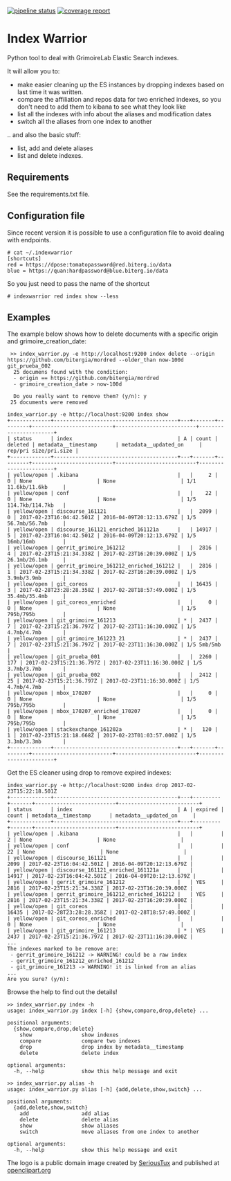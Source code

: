 [![pipeline status](https://gitlab.com/Bitergia/devops/indexwarrior/badges/master/pipeline.svg)](https://gitlab.com/Bitergia/devops/indexwarrior/commits/master)
[![coverage report](https://gitlab.com/Bitergia/devops/indexwarrior/badges/master/coverage.svg)](https://gitlab.com/Bitergia/devops/indexwarrior/commits/master)

# Index Warrior

Python tool to deal with GrimoireLab Elastic Search indexes.

It will allow you to:
 * make easier cleaning up the ES instances by dropping indexes based on last time it was written.
 * compare the affiliation and repos data for two enriched indexes, so you don't need to add them to kibana to see what they look like
 * list all the indexes with info about the aliases and modification dates
 * switch all the aliases from one index to another

.. and also the basic stuff:
 * list, add and delete aliases
 * list and delete indexes.

## Requirements

See the requirements.txt file.

## Configuration file

Since recent version it is possible to use a configuration file to avoid dealing with endpoints.

```
# cat ~/.indexwarrior
[shortcuts]
red = https://dpose:tomatopassword@red.biterg.io/data
blue = https://quan:hardpassword@blue.biterg.io/data
```
So you just need to pass the name of the shortcut

```
# indexwarrior red index show --less
```

## Examples

The example below shows how to delete documents with a specific origin and grimoire_creation_date:
```
 >> index_warrior.py -e http://localhost:9200 index delete --origin https://github.com/bitergia/mordred --older_than now-100d git_prueba_002
  25 documens found with the condition:
  - origin == https://github.com/bitergia/mordred
  - grimoire_creation_date > now-100d

  Do you really want to remove them? (y/n): y
 25 documents were removed
```

```
index_warrior.py -e http://localhost:9200 index show
+-------------+----------------------------------------+---+-------+---------+--------------------------+--------------------------+-----------------------+
| status      | index                                  | A | count | deleted | metadata__timestamp      | metadata__updated_on     | rep/pri size/pri.size |
+-------------+----------------------------------------+---+-------+---------+--------------------------+--------------------------+-----------------------+
| yellow/open | .kibana                                |   |     2 |       0 | None                     | None                     | 1/1 11.6kb/11.6kb     |
| yellow/open | conf                                   |   |    22 |       0 | None                     | None                     | 1/5 114.7kb/114.7kb   |
| yellow/open | discourse_161121                       |   |  2099 |       0 | 2017-02-23T16:04:42.501Z | 2016-04-09T20:12:13.679Z | 1/5 56.7mb/56.7mb     |
| yellow/open | discourse_161121_enriched_161121a      |   | 14917 |       5 | 2017-02-23T16:04:42.501Z | 2016-04-09T20:12:13.679Z | 1/5 16mb/16mb         |
| yellow/open | gerrit_grimoire_161212                 |   |  2816 |       4 | 2017-02-23T15:21:34.338Z | 2017-02-23T16:20:39.000Z | 1/5 26.1mb/26.1mb     |
| yellow/open | gerrit_grimoire_161212_enriched_161212 |   |  2816 |       1 | 2017-02-23T15:21:34.338Z | 2017-02-23T16:20:39.000Z | 1/5 3.9mb/3.9mb       |
| yellow/open | git_coreos                             |   | 16435 |       3 | 2017-02-28T23:28:28.358Z | 2017-02-28T18:57:49.000Z | 1/5 35.4mb/35.4mb     |
| yellow/open | git_coreos_enriched                    |   |     0 |       0 | None                     | None                     | 1/5 795b/795b         |
| yellow/open | git_grimoire_161213                    | * |  2437 |       7 | 2017-02-23T15:21:36.797Z | 2017-02-23T11:16:30.000Z | 1/5 4.7mb/4.7mb       |
| yellow/open | git_grimoire_161223_21                 | * |  2437 |       7 | 2017-02-23T15:21:36.797Z | 2017-02-23T11:16:30.000Z | 1/5 5mb/5mb           |
| yellow/open | git_prueba_001                         |   |  2260 |     177 | 2017-02-23T15:21:36.797Z | 2017-02-23T11:16:30.000Z | 1/5 3.7mb/3.7mb       |
| yellow/open | git_prueba_002                         |   |  2412 |      25 | 2017-02-23T15:21:36.797Z | 2017-02-23T11:16:30.000Z | 1/5 4.7mb/4.7mb       |
| yellow/open | mbox_170207                            |   |     0 |       0 | None                     | None                     | 1/5 795b/795b         |
| yellow/open | mbox_170207_enriched_170207            |   |     0 |       0 | None                     | None                     | 1/5 795b/795b         |
| yellow/open | stackexchange_161202a                  | * |   120 |       1 | 2017-02-23T15:21:18.668Z | 2017-02-23T01:03:57.000Z | 1/5 3.3mb/3.3mb       |
+-------------+----------------------------------------+---+-------+---------+--------------------------+--------------------------+-----------------------+
```

Get the ES cleaner using drop to remove expired indexes:
```
index_warrior.py -e http://localhost:9200 index drop 2017-02-23T15:22:18.501Z
+-------------+----------------------------------------+---+---------+-------+--------------------------+--------------------------+
| status      | index                                  | A | expired | count | metadata__timestamp      | metadata__updated_on     |
+-------------+----------------------------------------+---+---------+-------+--------------------------+--------------------------+
| yellow/open | .kibana                                |   |         |     2 | None                     | None                     |
| yellow/open | conf                                   |   |         |    22 | None                     | None                     |
| yellow/open | discourse_161121                       |   |         |  2099 | 2017-02-23T16:04:42.501Z | 2016-04-09T20:12:13.679Z |
| yellow/open | discourse_161121_enriched_161121a      |   |         | 14917 | 2017-02-23T16:04:42.501Z | 2016-04-09T20:12:13.679Z |
| yellow/open | gerrit_grimoire_161212                 |   | YES     |  2816 | 2017-02-23T15:21:34.338Z | 2017-02-23T16:20:39.000Z |
| yellow/open | gerrit_grimoire_161212_enriched_161212 |   | YES     |  2816 | 2017-02-23T15:21:34.338Z | 2017-02-23T16:20:39.000Z |
| yellow/open | git_coreos                             |   |         | 16435 | 2017-02-28T23:28:28.358Z | 2017-02-28T18:57:49.000Z |
| yellow/open | git_coreos_enriched                    |   |         |     0 | None                     | None                     |
| yellow/open | git_grimoire_161213                    | * | YES     |  2437 | 2017-02-23T15:21:36.797Z | 2017-02-23T11:16:30.000Z |
...
The indexes marked to be remove are:
 - gerrit_grimoire_161212 -> WARNING! could be a raw index
 - gerrit_grimoire_161212_enriched_161212
 - git_grimoire_161213 -> WARNING! it is linked from an alias
...
Are you sure? (y/n):

```

Browse the help to find out the details!
```
>> index_warrior.py index -h
usage: index_warrior.py index [-h] {show,compare,drop,delete} ...

positional arguments:
  {show,compare,drop,delete}
    show                show indexes
    compare             compare two indexes
    drop                drop index by metadata__timestamp
    delete              delete index

optional arguments:
  -h, --help            show this help message and exit

>> index_warrior.py alias -h
usage: index_warrior.py alias [-h] {add,delete,show,switch} ...

positional arguments:
  {add,delete,show,switch}
    add                 add alias
    delete              delete alias
    show                show aliases
    switch              move aliases from one index to another

optional arguments:
  -h, --help            show this help message and exit

```

The logo is a public domain image created by [SeriousTux](https://openclipart.org/user-detail/SeriousTux) and published at [openclipart.org](https://openclipart.org/detail/293914/woman-knight-warrior-in-armor-holding-a-sword)
